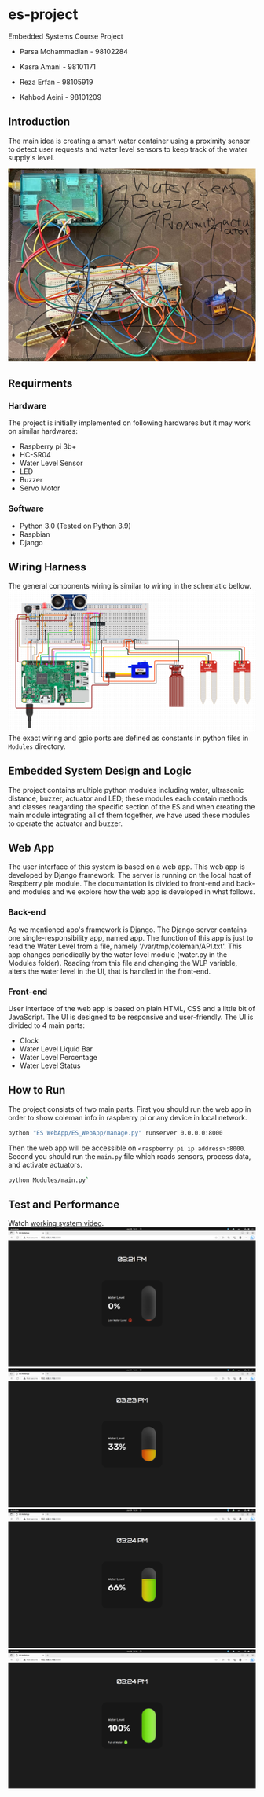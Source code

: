 # es-project

Embedded Systems Course Project

- Parsa Mohammadian - 98102284

- Kasra Amani - 98101171

- Reza Erfan - 98105919

- Kahbod Aeini - 98101209

## Introduction

The main idea is creating a smart water container using a proximity sensor to detect user requests and water level sensors to keep track of the water supply's level.

![Device](./Documentation/Device.jpg)

## Requirments

### Hardware

The project is initially implemented on following hardwares but it may work on similar hardwares:

- Raspberry pi 3b+
- HC-SR04
- Water Level Sensor
- LED
- Buzzer
- Servo Motor

### Software

- Python 3.0 (Tested on Python 3.9)
- Raspbian
- Django

## Wiring Harness

The general components wiring is similar to wiring in the schematic bellow.
![circuit](./Documentation/circuit.png)
The exact wiring and gpio ports are defined as constants in python files in `Modules` directory.

## Embedded System Design and Logic

The project contains multiple python modules including water, ultrasonic distance, buzzer, actuator and LED; these modules each contain methods and classes reagarding the specific section of the ES and when creating the main module integrating all of them together, we have used these modules to operate the actuator and buzzer.

## Web App

The user interface of this system is based on a web app. This web app is developed by Django framework. The server is running on the local host of Raspberry pie module. The documantation is divided to front-end and back-end modules and we explore how the web app is developed in what follows.

### Back-end

As we mentioned app's framework is Django. The Django server contains one single-responsibility app, named app. The function of this app is just to read the Water Level from a file, namely '/var/tmp/coleman/API.txt'. This app changes periodically by the water level module (water.py in the Modules folder). Reading from this file and changing the WLP variable, alters the water level in the UI, that is handled in the front-end.

### Front-end

User interface of the web app is based on plain HTML, CSS and a little bit of JavaScript. The UI is designed to be responsive and user-friendly. The UI is divided to 4 main parts:

- Clock
- Water Level Liquid Bar
- Water Level Percentage
- Water Level Status

## How to Run

The project consists of two main parts. First you should run the web app in order to show coleman info in raspberry pi or any device in local network.

```bash
python "ES WebApp/ES_WebApp/manage.py" runserver 0.0.0.0:8000
```

Then the web app will be accessible on `<raspberry pi ip address>:8000`.
Second you should run the `main.py` file which reads sensors, process data, and activate actuators.

```bash
python Modules/main.py`
```

## Test and Performance

Watch [working system video](./Documentation/Report.MOV).
![ui-0](Documentation/ui-0.png)
![ui-0](Documentation/ui-33.png)
![ui-0](Documentation/ui-66.png)
![ui-0](Documentation/ui-100.png)
